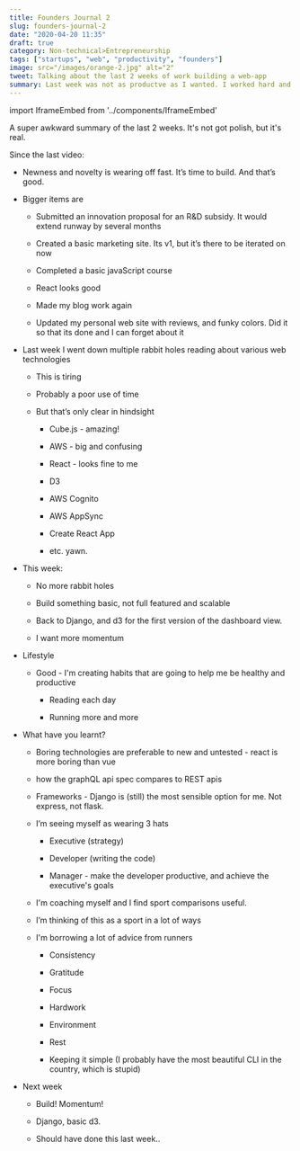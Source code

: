 ```yaml
---
title: Founders Journal 2
slug: founders-journal-2
date: "2020-04-20 11:35"
draft: true
category: Non-technical>Entrepreneurship
tags: ["startups", "web", "productivity", "founders"]
image: src="/images/orange-2.jpg" alt="2"
tweet: Talking about the last 2 weeks of work building a web-app
summary: Last week was not as productve as I wanted. I worked hard and completed a lot of tasks, but I think I spent my energy poorly.
---
```


import IframeEmbed from '../components/IframeEmbed'

<IframeEmbed src='https://www.youtube.com/embed/QE-63hpm5-A' />

A super awkward summary of the last 2 weeks. It's not got polish, but it's real.

Since the last video:

- Newness and novelty is wearing off fast. It’s time to build. And that’s good.

- Bigger items are

  - Submitted an innovation proposal for an R&D subsidy. It would extend runway by several months

  - Created a basic marketing site. Its v1, but it’s there to be iterated on now

  - Completed a basic javaScript course

  - React looks good

  - Made my blog work again

  - Updated my personal web site with reviews, and funky colors. Did it so that its done and I can forget about it

- Last week I went down multiple rabbit holes reading about various web technologies

  - This is tiring

  - Probably a poor use of time

  - But that’s only clear in hindsight

    - Cube.js - amazing!

    - AWS - big and confusing

    - React - looks fine to me

    - D3

    - AWS Cognito

    - AWS AppSync

    - Create React App

    - etc. yawn.

- This week:

  - No more rabbit holes

  - Build something basic, not full featured and scalable

  - Back to Django, and d3 for the first version of the dashboard view.

  - I want more momentum

- Lifestyle

  - Good - I'm creating habits that are going to help me be healthy and productive

    - Reading each day

    - Running more and more

- What have you learnt?

  - Boring technologies are preferable to new and untested - react is more boring than vue

  - how the graphQL api spec compares to REST apis

  - Frameworks - Django is (still) the most sensible option for me. Not express, not flask.

  - I’m seeing myself as wearing 3 hats

    - Executive (strategy)

    - Developer (writing the code)

    - Manager - make the developer productive, and achieve the executive's goals

  - I'm coaching myself and I find sport comparisons useful.

  - I’m thinking of this as a sport in a lot of ways

  - I'm borrowing a lot of advice from runners

    - Consistency

    - Gratitude

    - Focus

    - Hardwork

    - Environment

    - Rest

    - Keeping it simple (I probably have the most beautiful CLI in the country, which is stupid)

- Next week

  - Build! Momentum!

  - Django, basic d3.

  - Should have done this last week..
